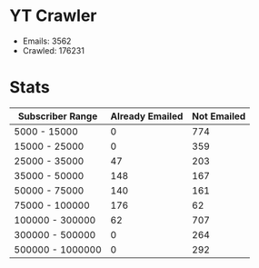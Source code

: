 # YT Crawler
- Emails: 3562
- Crawled: 176231

# Stats
| Subscriber Range  | Already Emailed | Not Emailed |
|-------|-------|-------|
| 5000 - 15000 | 0 | 774 |
| 15000 - 25000 | 0 | 359 |
| 25000 - 35000 | 47 | 203 |
| 35000 - 50000 | 148 | 167 |
| 50000 - 75000 | 140 | 161 |
| 75000 - 100000 | 176 | 62 |
| 100000 - 300000 | 62 | 707 |
| 300000 - 500000 | 0 | 264 |
| 500000 - 1000000 | 0 | 292 |

